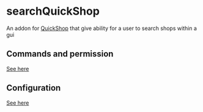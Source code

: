 # searchQuickShop

An addon for [QuickShop](https://www.spigotmc.org/resources/quickshop-reremake-1-17-ready-multi-currency.62575/)
that give ability for a user to search shops within a gui

## Commands and permission
[See here](./src/main/java/fr/quentin/searchquickshop/Commands/ShopCommands.java)

## Configuration
[See here](./src/main/resources/config.yml)
